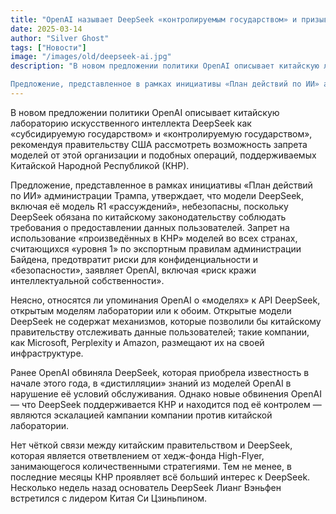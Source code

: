```yaml
---
title: "OpenAI называет DeepSeek «контролируемым государством» и призывает к запрету на «произведённые в КНР» модели"
date: 2025-03-14
author: "Silver Ghost"
tags: ["Новости"]
image: "/images/old/deepseek-ai.jpg"
description: "В новом предложении политики OpenAI описывает китайскую лабораторию искусственного интеллекта DeepSeek как «субсидируемую государством» и «контролируемую государством», рекомендуя правительству США рассмотреть возможность запрета моделей от этой организации и подобных операций, поддерживаемых Китайской Народной Республикой (КНР).

Предложение, представленное в рамках инициативы «План действий по ИИ» администрации Трампа, утверждает, что модели DeepSeek,"
---
```


В новом предложении политики OpenAI описывает китайскую лабораторию искусственного интеллекта DeepSeek как «субсидируемую государством» и «контролируемую государством», рекомендуя правительству США рассмотреть возможность запрета моделей от этой организации и подобных операций, поддерживаемых Китайской Народной Республикой (КНР).

Предложение, представленное в рамках инициативы «План действий по ИИ» администрации Трампа, утверждает, что модели DeepSeek, включая её модель R1 «рассуждений», небезопасны, поскольку DeepSeek обязана по китайскому законодательству соблюдать требования о предоставлении данных пользователей. Запрет на использование «произведённых в КНР» моделей во всех странах, считающихся «уровня 1» по экспортным правилам администрации Байдена, предотвратит риски для конфиденциальности и «безопасности», заявляет OpenAI, включая «риск кражи интеллектуальной собственности».

Неясно, относятся ли упоминания OpenAI о «моделях» к API DeepSeek, открытым моделям лаборатории или к обоим. Открытые модели DeepSeek не содержат механизмов, которые позволили бы китайскому правительству отслеживать данные пользователей; такие компании, как Microsoft, Perplexity и Amazon, размещают их на своей инфраструктуре.

Ранее OpenAI обвиняла DeepSeek, которая приобрела известность в начале этого года, в «дистилляции» знаний из моделей OpenAI в нарушение её условий обслуживания. Однако новые обвинения OpenAI — что DeepSeek поддерживается КНР и находится под её контролем — являются эскалацией кампании компании против китайской лаборатории.

Нет чёткой связи между китайским правительством и DeepSeek, которая является ответвлением от хедж-фонда High-Flyer, занимающегося количественными стратегиями. Тем не менее, в последние месяцы КНР проявляет всё больший интерес к DeepSeek. Несколько недель назад основатель DeepSeek Лианг Вэньфен встретился с лидером Китая Си Цзиньпином.